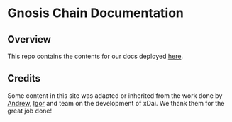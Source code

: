 # Gnosis Chain Documentation

## Overview
This repo contains the contents for our docs deployed [here](https://docs.gnosischain.com).

## Credits

Some content in this site was adapted or inherited from the work done by [Andrew](https://github.com/andogro), [Igor](https://github.com/igorbarinov) and team on the development of xDai. We thank them for the great job done!
